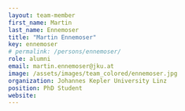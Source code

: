 ```yaml
---
layout: team-member
first_name: Martin
last_name: Ennemoser
title: "Martin Ennemoser"
key: ennemoser
# permalink: /persons/ennemoser/
role: alumni
email: martin.ennemoser@jku.at
image: /assets/images/team_colored/ennemoser.jpg
organization: Johannes Kepler University Linz
position: PhD Student
website:
---
```

